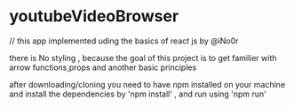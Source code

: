 # youtubeVideoBrowser


// this app implemented uding the basics of react js by @iNo0r

there is No styling , because the goal of this project is to get familier with arrow functions,props and another basic principles 

after downloading/cloning you need to have npm installed on your machine and install the dependencies by 'npm install' , and run using 'npm run'


